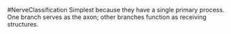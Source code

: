 #NerveClassification
Simplest because they have a single primary process. One branch serves as the axon; other branches function as receiving structures.